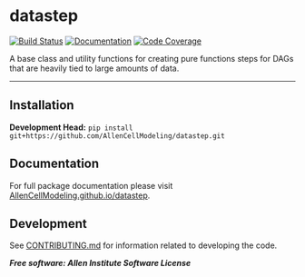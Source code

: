 # datastep

[![Build Status](https://github.com/AllenCellModeling/datastep/workflows/Build%20Master/badge.svg)](https://github.com/AllenCellModeling/datastep/actions)
[![Documentation](https://github.com/AllenCellModeling/datastep/workflows/Documentation/badge.svg)](https://AllenCellModeling.github.io/datastep)
[![Code Coverage](https://codecov.io/gh/AllenCellModeling/datastep/branch/master/graph/badge.svg)](https://codecov.io/gh/AllenCellModeling/datastep)

A base class and utility functions for creating pure functions steps for DAGs that are heavily tied to large amounts of
data.

---

## Installation
**Development Head:**
`pip install git+https://github.com/AllenCellModeling/datastep.git`

## Documentation
For full package documentation please visit
[AllenCellModeling.github.io/datastep](https://AllenCellModeling.github.io/datastep).

## Development
See [CONTRIBUTING.md](CONTRIBUTING.md) for information related to developing the
code.

***Free software: Allen Institute Software License***
